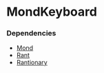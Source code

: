 MondKeyboard
============


### Dependencies
* [Mond](https://github.com/Rohansi/Mond)
* [Rant](https://github.com/TheBerkin/Rant)
* [Rantionary](https://github.com/TheBerkin/Rantionary)
